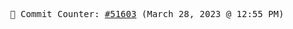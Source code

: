 <p align="center">
    <samp>
        📮 Commit Counter: <a href="https://github.com/Javascript-void0/Javascript-void0/commits/main">#51603</a> (March 28, 2023 @ 12:55 PM)
    </samp>
</p>